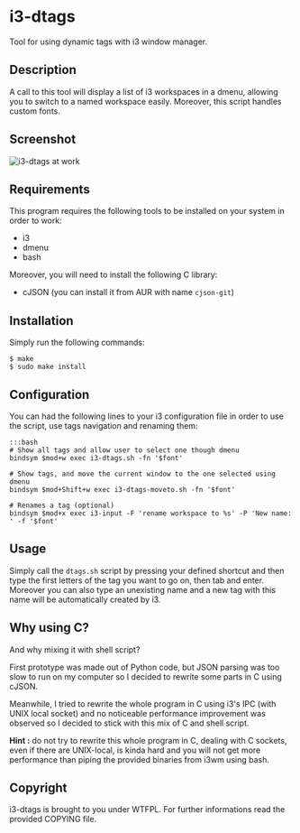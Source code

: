 # i3-dtags

Tool for using dynamic tags with i3 window manager.

## Description

A call to this tool will display a list of i3 workspaces in a dmenu, allowing
you to switch to a named workspace easily. Moreover, this script handles custom
fonts.

## Screenshot

![i3-dtags at work](http://microjoe.org/media/projects/i3-dtags/screenshot.png)

## Requirements

This program requires the following tools to be installed on your system in
order to work:

 * i3
 * dmenu
 * bash

Moreover, you will need to install the following C library:

 * cJSON (you can install it from AUR with name `cjson-git`)

## Installation

Simply run the following commands:

```
$ make
$ sudo make install
```

## Configuration

You can had the following lines to your i3 configuration file in order to
use the script, use tags navigation and renaming them:

    :::bash
    # Show all tags and allow user to select one though dmenu
    bindsym $mod+w exec i3-dtags.sh -fn '$font'

    # Show tags, and move the current window to the one selected using dmenu
    bindsym $mod+Shift+w exec i3-dtags-moveto.sh -fn '$font'

    # Renames a tag (optional)
    bindsym $mod+x exec i3-input -F 'rename workspace to %s' -P 'New name: ' -f '$font'

## Usage

Simply call the `dtags.sh` script by pressing your defined shortcut and then
type the first letters of the tag you want to go on, then tab and enter.
Moreover you can also type an unexisting name and a new tag with this name
will be automatically created by i3.

## Why using C?

And why mixing it with shell script?

First prototype was made out of Python code, but JSON parsing was too slow to
run on my computer so I decided to rewrite some parts in C using cJSON.

Meanwhile, I tried to rewrite the whole program in C using i3's IPC (with UNIX
local socket) and no noticeable performance improvement was observed so I
decided to stick with this mix of C and shell script.

**Hint :** do not try to rewrite this whole program in C, dealing with C
sockets, even if there are UNIX-local, is kinda hard and you will not get more
performance than piping the provided binaries from i3wm using bash.

## Copyright

i3-dtags is brought to you under WTFPL. For further informations read the
provided COPYING file.
